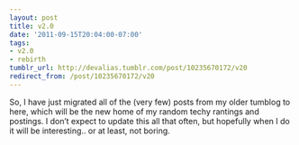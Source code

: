 ```yaml
---
layout: post
title: v2.0
date: '2011-09-15T20:04:00-07:00'
tags:
- v2.0
- rebirth
tumblr_url: http://devalias.tumblr.com/post/10235670172/v20
redirect_from: /post/10235670172/v20
---
```

So, I have just migrated all of the (very few) posts from my older tumblog to here, which will be the new home of my random techy rantings and postings. I don’t expect to update this all that often, but hopefully when I do it will be interesting.. or at least, not boring.
